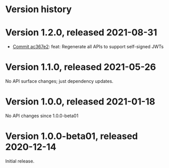 # Version history

# Version 1.2.0, released 2021-08-31

- [Commit ac367e2](https://github.com/googleapis/google-cloud-dotnet/commit/ac367e2): feat: Regenerate all APIs to support self-signed JWTs

# Version 1.1.0, released 2021-05-26

No API surface changes; just dependency updates.

# Version 1.0.0, released 2021-01-18

No API changes since 1.0.0-beta01

# Version 1.0.0-beta01, released 2020-12-14

Initial release.

